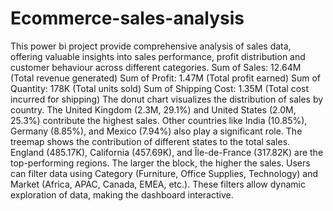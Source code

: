 # Ecommerce-sales-analysis
This power bi project provide comprehensive  analysis of sales data, offering valuable insights into sales performance, profit distribution and customer behaviour across different categories.
Sum of Sales: 12.64M (Total revenue generated)
Sum of Profit: 1.47M (Total profit earned)
Sum of Quantity: 178K (Total units sold)
Sum of Shipping Cost: 1.35M (Total cost incurred for shipping)
The donut chart visualizes the distribution of sales by country.
The United Kingdom (2.3M, 29.1%) and United States (2.0M, 25.3%) contribute the highest sales.
Other countries like India (10.85%), Germany (8.85%), and Mexico (7.94%) also play a significant role.
The treemap shows the contribution of different states to the total sales.
England (485.17K), California (457.69K), and Île-de-France (317.82K) are the top-performing regions.
The larger the block, the higher the sales.
Users can filter data using Category (Furniture, Office Supplies, Technology) and Market (Africa, APAC, Canada, EMEA, etc.).
These filters allow dynamic exploration of data, making the dashboard interactive.

